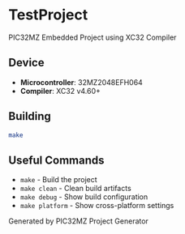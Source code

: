 # TestProject

PIC32MZ Embedded Project using XC32 Compiler

## Device
- **Microcontroller**: 32MZ2048EFH064
- **Compiler**: XC32 v4.60+

## Building

```bash
make
```

## Useful Commands

- `make` - Build the project
- `make clean` - Clean build artifacts
- `make debug` - Show build configuration
- `make platform` - Show cross-platform settings

Generated by PIC32MZ Project Generator
